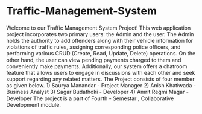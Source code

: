 # Traffic-Management-System
Welcome to our Traffic Management System Project! This web application project incorporates two primary users: the Admin and the user. The Admin holds the authority to add offenders along with their vehicle information for violations of traffic rules, assigning corresponding police officers, and performing various CRUD (Create, Read, Update, Delete) operations. On the other hand, the user can view pending payments charged to them and conveniently make payments. Additionally, our system offers a chatroom feature that allows users to engage in discussions with each other and seek support regarding any related matters.
The Project consists of four member as given below.
      1) Saurya Manandar - Project Manager
      2) Anish Khatiwada - Business Analyst
      3) Sagar Budathoki - Developer
      4) Amrit Regmi Magar - Developer
The project is a part of Fourth - Semestar , Collaborative Development module.
